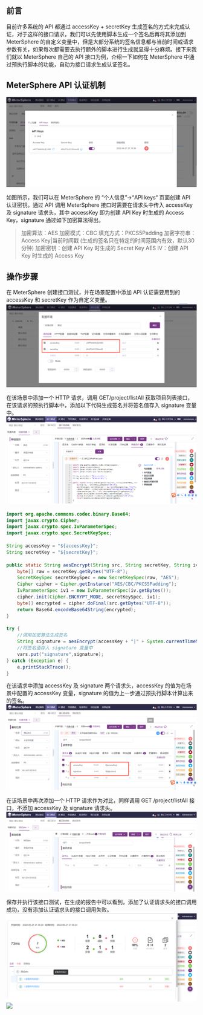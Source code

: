 ## 前言
目前许多系统的 API 都通过 accessKey + secretKey 生成签名的方式来完成认证，对于这样的接口请求，我们可以先使用脚本生成一个签名后再将其添加到 MeterSphere 的自定义变量中，但是大部分系统的签名信息都与当前时间或请求参数有关，如果每次都需要去执行额外的脚本进行生成就显得十分麻烦。接下来我们就以 MeterSphere 自己的 API 接口为例，介绍一下如何在 MeterSphere 中通过预执行脚本的功能，自动为接口请求生成认证签名。

## MeterSphere API 认证机制
![](../img/tutorial/pre_processor/pre_processor_1.png)

如图所示，我们可以在 MeterSphere 的 “个人信息”→“API keys“ 页面创建 API 认证密钥。通过 API 调用 MeterSphere 接口时需要在请求头中传入 accessKey 及 signature 请求头，其中 accessKey 即为创建 API Key 时生成的 Access Key，signature 通过如下加密算法得出。

> 加密算法：AES
> 加密模式：CBC
> 填充方式：PKCS5Padding
> 加密字符串：Access Key|当前时间戳  (生成的签名只在特定的时间范围内有效，默认30分钟)
> 加密密钥：创建 API Key 时生成的 Secret Key
> AES IV：创建 API Key 时生成的 Access Key

## 操作步骤
在 MeterSphere 创建接口测试，并在场景配置中添加 API 认证需要用到的 accessKey 和 secretKey 作为自定义变量。
![](../img/tutorial/pre_processor/pre_processor_2.png)

在该场景中添加一个 HTTP 请求，调用 GET/project/listAll 获取项目列表接口，在该请求的预执行脚本中，添加以下代码生成签名并将签名值存入 signature 变量中。
![](../img/tutorial/pre_processor/pre_processor_3.png)

```java
import org.apache.commons.codec.binary.Base64;
import javax.crypto.Cipher;
import javax.crypto.spec.IvParameterSpec;
import javax.crypto.spec.SecretKeySpec;
 
String accessKey = "${accessKey}";
String secretKey = "${secretKey}";
 
public static String aesEncrypt(String src, String secretKey, String iv) throws Exception {
    byte[] raw = secretKey.getBytes("UTF-8");
    SecretKeySpec secretKeySpec = new SecretKeySpec(raw, "AES");
    Cipher cipher = Cipher.getInstance("AES/CBC/PKCS5Padding");
    IvParameterSpec iv1 = new IvParameterSpec(iv.getBytes());
    cipher.init(Cipher.ENCRYPT_MODE, secretKeySpec, iv1);
    byte[] encrypted = cipher.doFinal(src.getBytes("UTF-8"));
    return Base64.encodeBase64String(encrypted);
}
  
try {
    //调用加密算法生成签名
    String signature = aesEncrypt(accessKey + "|" + System.currentTimeMillis(), secretKey, accessKey);
    //将签名值存入 signature 变量中
    vars.put("signature",signature);
} catch (Exception e) {
    e.printStackTrace();
}
```

在该请求中添加 accessKey 及 signature 两个请求头，accessKey 的值为在场景中配置的 accessKey 变量，signature 的值为上一步通过预执行脚本计算出来的签名。
![](../img/tutorial/pre_processor/pre_processor_4.png)

在该场景中再次添加一个 HTTP 请求作为对比，同样调用 GET /project/listAll 接口，不添加 accessKey 及 signature 请求头。
![](../img/tutorial/pre_processor/pre_processor_5.png)

保存并执行该接口测试，在生成的报告中可以看到，添加了认证请求头的接口调用成功，没有添加认证请求头的接口调用失败。
![](../img/tutorial/pre_processor/pre_processor_6.png)
![](../img/tutorial/pre_processor/pre_processor_7.png)



